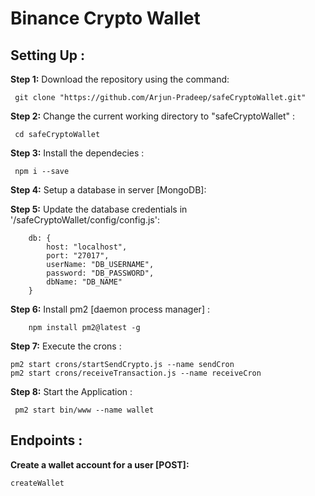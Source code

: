 # Binance Crypto Wallet

## Setting Up :

**Step 1:** Download the repository using the command:  
```
 git clone "https://github.com/Arjun-Pradeep/safeCryptoWallet.git"
 ```

**Step 2:** Change the current working directory to "safeCryptoWallet" :  
```
 cd safeCryptoWallet
 ```

**Step 3:**  Install the dependecies :  
```
 npm i --save
 ```

 **Step 4:**  Setup a database in server [MongoDB]:  


 **Step 5:**  Update the database credentials in '/safeCryptoWallet/config/config.js':  
```
    db: {
        host: "localhost",
        port: "27017",
        userName: "DB_USERNAME",
        password: "DB_PASSWORD",
        dbName: "DB_NAME"
    }
 ```

  **Step 6:** Install pm2 [daemon process manager] :  
```
    npm install pm2@latest -g
 ```

   **Step 7:** Execute the crons :  
```
pm2 start crons/startSendCrypto.js --name sendCron
pm2 start crons/receiveTransaction.js --name receiveCron
 ```


   **Step 8:** Start the Application  :  
```
 pm2 start bin/www --name wallet
 ```

## Endpoints : 
   **Create a wallet account for a user [POST]:**  
```
createWallet
 ```

